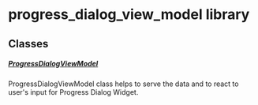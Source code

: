 



# progress_dialog_view_model library











## Classes

##### [ProgressDialogViewModel](../view_model_widgets_view_models_progress_dialog_view_model/ProgressDialogViewModel-class.md)



ProgressDialogViewModel class helps to serve the data and
to react to user's input for Progress Dialog Widget.















